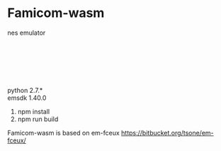 # Famicom-wasm

nes emulator

<br><br><br><br><br>

python 2.7.\*  
emsdk 1.40.0

1. npm install
2. npm run build

Famicom-wasm is based on em-fceux https://bitbucket.org/tsone/em-fceux/
